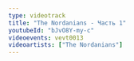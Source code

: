 ```yaml
---
type: videotrack
title: "The Nordanians - Часть 1"
youtubeId: "bJvO8Y-my-c"
videoevents: vevt0013
videoartists: ["The Nordanians"]
---
```

